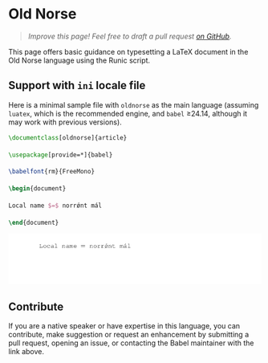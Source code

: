 # Old Norse

<blockquote>
  <p><em>Improve this page! Feel free to draft a pull request <a href="https://github.com/latex3/babel/tree/docs/docs">on GitHub</a>.</em></p>
</blockquote>

This page offers basic guidance on typesetting a LaTeX document in the
Old Norse language using the Runic script.

## Support with `ini` locale file

Here is a minimal sample file with `oldnorse` as the main language
(assuming `luatex`, which is the recommended engine, and `babel` ≥24.14,
although it may work with previous versions).

```tex
\documentclass[oldnorse]{article}

\usepackage[provide=*]{babel}

\babelfont{rm}{FreeMono}

\begin{document}

Local name $=$ norrǿnt mál

\end{document}
```

![](../media/locale-oldnorse.png)

## Contribute

If you are a native speaker or have expertise in this language, you can
contribute, make suggestion or request an enhancement by submitting a
pull request, opening an issue, or contacting the Babel maintainer with
the link above.